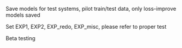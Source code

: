 Save models for test systems, pilot train/test data, only loss-improve models saved
         
Set EXP1, EXP2, EXP_redo, EXP_misc, please refer to proper test
        
Beta testing
   
   
 
